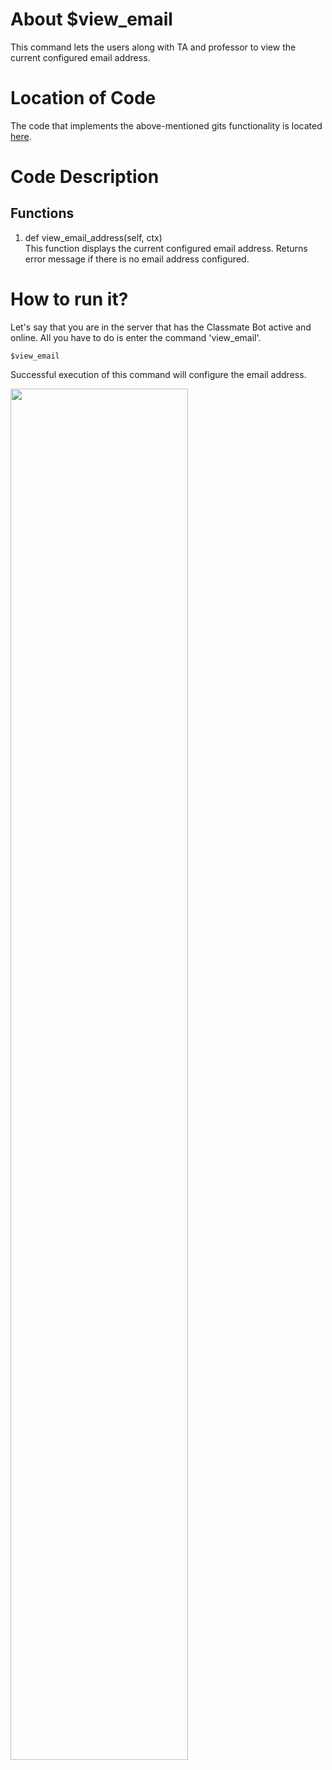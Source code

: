 # About $view_email
This command lets the users along with TA and professor to view the current configured email address.
# Location of Code
The code that implements the above-mentioned gits functionality is located [here](https://github.com/Ashwinshankar98/ClassMateBot/blob/main/cogs/email_address_spec.py).

# Code Description
## Functions
1. def view_email_address(self, ctx) <br>
This function displays the current configured email address. Returns error message if there is no email address configured.

# How to run it?
Let's say that you are in the server that has the Classmate Bot active and online. All you have to do is 
enter the command 'view_email'.
```
$view_email
```
Successful execution of this command will configure the email address.
<p align="left"><img width=75% src="https://github.com/Ashwinshankar98/ClassMateBot/blob/main/data/media/Email_Address.gif"></p>
